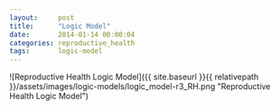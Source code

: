 ```yaml
---
layout:     post
title:      "Logic Model"
date:       2014-01-14 00:00:04
categories: reproductive_health
tags:       logic-model
---
```


![Reproductive Health Logic Model]({{ site.baseurl }}{{ relativepath }}/assets/images/logic-models/logic_model-r3_RH.png "Reproductive Health Logic Model")